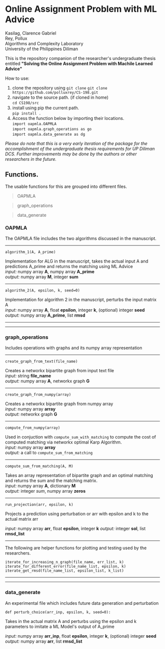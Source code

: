 # Online Assignment Problem with ML Advice
Kasilag, Clarence Gabriel  
Rey, Pollux  
Algorithms and Complexity Laboratory  
University of the Philippines Diliman  

This is the repository companion of the researcher's undergraduate thesis entitled __"Solving the Online Assignment Problem with Machile Learned Advice"__

How to use: 
1. clone the repository using `git clone`
```git clone https://github.com/polluxrey/CS-198.git```  
2. navigate to the source path. (if cloned in home)  
```cd CS198/src```  
3. install using pip the current path.   
```pip install .```
4. Access the function below by importing their locations.   
```import oapmla.OAPMLA```  
```import oapmla.graph_operations as go```  
```import oapmla.data_generate as dg```  

_Please do note that this is a very early iteration of the package for the accomplishment of the undergraduate thesis requirements for UP Diliman DCS. Further improvements may be done by the authors or other researchers in the future._

## Functions. 

The usable functions for this are grouped into different files. 

> OAPMLA

> graph_operations

> data_generate

### OAPMLA

The OAPMLA file includes the two algorithms discussed in the manuscript. 
___
`algorithm_1(A, A_prime)`  

Implementation for ALG in the manuscript, takes the actual input A and predictions A_prime and returns the matching using ML Advice   
*input:* numpy array **A**, numpy array **A_prime**  
*output:* numpy array **M**, integer **sum**  
___  
`algorithm_2(A, epsilon, k, seed=0)`  

Implementation for algorithm 2 in the manuscript, perturbs the input matrix A  
*input:* numpy array **A**, float **epsilon**, integer **k**, (optional) integer **seed**  
*output:* numpy array **A_prime**, list **rmsd**
___
___
### graph_operations
Includes operations with graphs and its numpy array representation
___
`create_graph_from_text(file_name)`

Creates a networkx bipartite graph from input text file  
*input:* string **file_name**  
*output:* numpy array **A**, networkx graph **G**  
___
`create_graph_from_numpy(array)`

Creates a networkx bipartite graph from numpy array  
*input:* numpy array **array**  
*output:* networkx graph **G**  
___
```compute_from_numpy(array)```

Used in conjuction with `compute_sum_with_matching` to compute the cost of computed matching via networkx optimal Karp Algorithm.  
*input:* numpy array **array**  
*output:* a call to `compute_sum_from_matching`  
___
`compute_sum_from_matching(A, M)`

Takes an array representation of bipartite graph and an optimal matching and returns the sum and the matching matrix.  
*input:* numpy array **A**, dictionary **M**  
*output:* integer *sum*, numpy array **zeros**  
___
`run_projection(arr, epsilon, k)`  

Projects a prediction using perturbation or arr with epsilon and k to the actual matrix arr

*input:* numpy array **arr**, float **epsilon**, integer **k**
*output:* integer **sol**, list **rmsd_list**
___
The following are helper functions for plotting and testing used by the researchers. 

`iterate_for_increasing_n_graph(file_name, err_list, k)`  
`iterate_for_different_error(file_name_list, epsilon, k)`  
`iterate_get_rmsd(file_name_list, epsilon_list, k_list)`  
___
___
### data_generate
An experimental file which includes future data generation and perturbation

```def perturb_choice(arr_inp, epsilon, k, seed=0):```  

Takes in the actual matrix A and perturbs using the epsilon and k parameters to imitate a ML Model's output of A_prime

*input:* numpy array **arr_inp**, float **epsilon**, integer **k**, (optional) integer **seed**  
*output:* numpy array **arr**, list **rmsd_list**